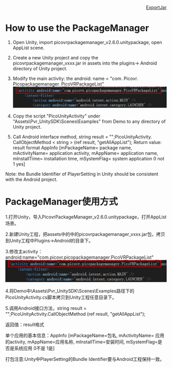 <p align="right"><a href="https://github.com/PicoSupport/PicoSupport/wiki/Unity-Call-Jar--and-Export-Jar" target="_blank">ExportJar</a></p>

# How to use the PackageManager

1. Open Unity, import picovrpackagemanager_v2.6.0.unitypackage, open AppList scene.

2. Create a new Unity project and copy the picovrpackagemanager_vxxx.jar in assets into the plugins-> Android directory of Unity project.

3. Modify the main activity: the android: name = "com. Picovr. Picopackagemanager. PicoVRPackageList"
 ![](https://github.com/PicoSupport/PackageManager/blob/master/assets/01.png)

4. Copy the script "PicoUnityActivity" under "Assets\Pvr_UnitySDK\Scenes\Examples" from Demo to any directory of Unity project.

5. Call Android interface method, string result = "";PicoUnityActivity. CallObjectMethod < string > (ref result, "getAllAppList");
Return value: result format
AppInfo [mPackageName= package name, mActivityName= application activity, mAppName= application name, mInstallTime= installation time, mSystemFlag= system application 0 not 1 yes]

Note: the Bundle Identifier of PlayerSetting in Unity should be consistent with the Android project.

# PackageManager使用方式

1.打开Unity，导入PicovrPackageManager_v2.6.0.unitypackage，打开AppList场景。

2.新建Unity工程，把assets中的中的picovrpackagemanager_vxxx.jar包，拷贝到Unity工程中Plugins->Android的目录下。

3.修改主activity：android:name="com.picovr.picopackagemanager.PicoVRPackageList"
![](https://github.com/PicoSupport/PackageManager/blob/master/assets/01.png)

4.将Demo中\Assets\Pvr_UnitySDK\Scenes\Examples路径下的PicoUnityActivity.cs脚本拷贝到Unity工程任意目录下。

5.调用Android接口方法，string result = "";PicoUnityActivity.CallObjectMethod <string>(ref result, "getAllAppList");

返回值：result格式

单个应用的基本信息：AppInfo [mPackageName=包名, mActivityName= 应用的activity, mAppName=应用名称, mInstallTime=安装时间, mSystemFlag=是否是系统应用 0不是 1是]

打包注意:Unity中PlayerSetting的Bundle Identifier要与Android工程保持一致。
